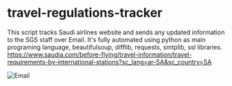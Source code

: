 # travel-regulations-tracker
This script tracks Saudi airlines website and sends any updated information to the SGS staff over Email. 
It's fully automated using python as main programing language, beautifulsoup, difflib, requests, smtplib, ssl libraries.
https://www.saudia.com/before-flying/travel-information/travel-requirements-by-international-stations?sc_lang=ar-SA&sc_country=SA


![Email ](https://user-images.githubusercontent.com/47077357/161118013-11c15228-ca2c-47cf-8a76-3240af5a46f0.jpg)
